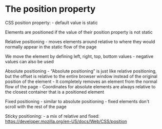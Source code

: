 # The position property
CSS position property:
    - default value is static

Elements are positioned if the value of their position property is not static

Relative positioning
    - moves elements around relative to where they would normally appear in the static flow of the page

We move the element by defining left, right, top, bottom values
    - negative values can also be used

Absolute positioning
    - “Absolute positioning” is just like relative positioning, but the offset is relative to the entire browser window instead of the original position of the element
    - It completely removes an element from the normal flow of the page
    - Coordinates for absolute elements are always relative to the closest container that is a positioned element


Fixed positioning
    - similar to absolute positioning
    - fixed elements don't scroll with the rest of the page

Sticky positioning:
    - a mix of relative and fixed: https://developer.mozilla.org/en-US/docs/Web/CSS/position